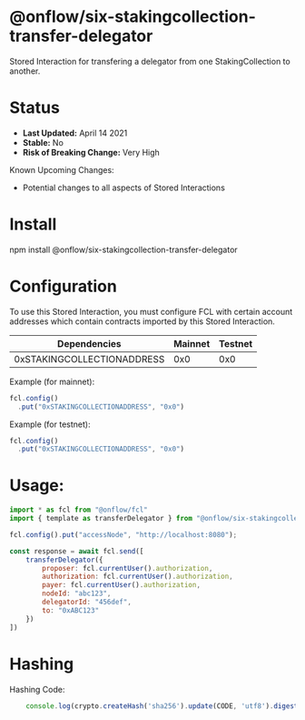 # @onflow/six-stakingcollection-transfer-delegator

Stored Interaction for transfering a delegator from one StakingCollection to another.

# Status

- **Last Updated:** April 14 2021
- **Stable:** No
- **Risk of Breaking Change:** Very High

Known Upcoming Changes:

- Potential changes to all aspects of Stored Interactions

# Install

npm install @onflow/six-stakingcollection-transfer-delegator

# Configuration 

To use this Stored Interaction, you must configure FCL with certain account addresses which contain contracts imported by this Stored Interaction.

| Dependencies                | Mainnet            | Testnet            |
| --------------------------- | ------------------ | ------------------ |
| 0xSTAKINGCOLLECTIONADDRESS  | 0x0                | 0x0                |

Example (for mainnet):

```javascript
fcl.config()
  .put("0xSTAKINGCOLLECTIONADDRESS", "0x0")
```

Example (for testnet):

```javascript
fcl.config()
  .put("0xSTAKINGCOLLECTIONADDRESS", "0x0")
```

# Usage:

```javascript
import * as fcl from "@onflow/fcl"
import { template as transferDelegator } from "@onflow/six-stakingcollection-transfer-delegator"

fcl.config().put("accessNode", "http://localhost:8080");

const response = await fcl.send([
    transferDelegator({
        proposer: fcl.currentUser().authorization,
        authorization: fcl.currentUser().authorization,     
        payer: fcl.currentUser().authorization,
        nodeId: "abc123",
        delegatorId: "456def",            
        to: "0xABC123"                             
    })
])

```

# Hashing

Hashing Code:
```javascript
    console.log(crypto.createHash('sha256').update(CODE, 'utf8').digest('hex'))
```